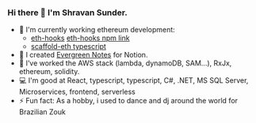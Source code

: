 ### Hi there 👋 I'm Shravan Sunder.  

- 💸 I'm currently working ethereum development:
  -   [eth-hooks](https://github.com/scaffold-eth/eth-hooks) [eth-hooks npm link](https://www.npmjs.com/package/eth-hooks)
  -   [scaffold-eth typescript](https://github.com/scaffold-eth/scaffold-eth-typescript)
- 🔭 I created [Evergreen Notes](https://www.notion.so/shravansunder/Evergreen-Notes-For-Notion-e35e6ed4dd5a45b19bf2de2bb86b1a7e) for Notion.  
- 🌱 I’ve worked the AWS stack (lambda, dynamoDB, SAM...), RxJx, ethereum, solidity.
- 💻 I'm good at React, typescript, typescript, C#, .NET, MS SQL Server, Microservices, frontend, serverless
- ⚡ Fun fact: As a hobby, i used to dance and dj around the world for Brazilian Zouk

